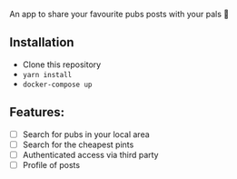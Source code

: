 An app to share your favourite pubs posts with your pals :beer:

## Installation
- Clone this repository
- `yarn install`
- `docker-compose up`

## Features:
- [ ] Search for pubs in your local area 
- [ ] Search for the cheapest pints
- [ ] Authenticated access via third party
- [ ] Profile of posts